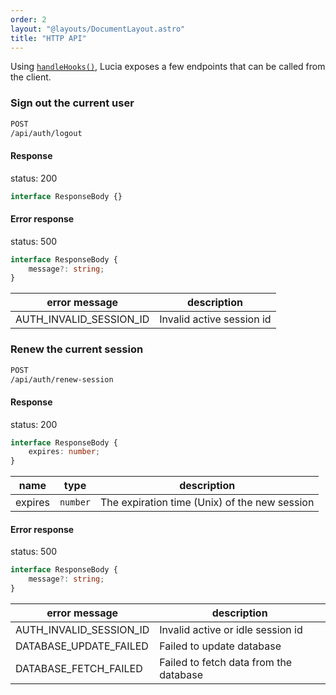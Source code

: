 ```yaml
---
order: 2
layout: "@layouts/DocumentLayout.astro"
title: "HTTP API"
---
```


Using [`handleHooks()`](/reference/api/server-api#handlehooks), Lucia exposes a few endpoints that can be called from the client.

### Sign out the current user

```bash
POST
/api/auth/logout
```

#### Response

status: 200

```ts
interface ResponseBody {}
```

#### Error response

status: 500

```ts
interface ResponseBody {
    message?: string;
}
```

| error message           | description               |
| ----------------------- | ------------------------- |
| AUTH_INVALID_SESSION_ID | Invalid active session id |

### Renew the current session

```bash
POST
/api/auth/renew-session
```

#### Response

status: 200

```ts
interface ResponseBody {
    expires: number;
}
```

| name    | type     | description                                   |
| ------- | -------- | --------------------------------------------- |
| expires | `number` | The expiration time (Unix) of the new session |

#### Error response

status: 500

```ts
interface ResponseBody {
    message?: string;
}
```

| error message           | description                            |
| ----------------------- | -------------------------------------- |
| AUTH_INVALID_SESSION_ID | Invalid active or idle session id      |
| DATABASE_UPDATE_FAILED  | Failed to update database              |
| DATABASE_FETCH_FAILED   | Failed to fetch data from the database |
